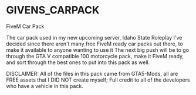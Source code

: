 # GIVENS_CARPACK
FiveM Car Pack

The car pack used in my new upcoming server, Idaho State Roleplay
I've decided since there aren't many free FiveM ready car packs out there, to make it available to anyone wanting to use it
The next big push will be to go through the GTA V compatible 100 motorcycle pack, make it FiveM ready, and sort through the best ones to put into this pack as well.

DISCLAIMER: All of the files in this pack came from GTA5-Mods, all are FREE assets that I DID NOT create myself;
            Full credit to all of the developers who have a vehicle in this pack.